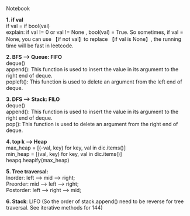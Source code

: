 Notebook

**1. if val<br>**
if val = if bool(val)<br>
explain: if val != 0 or val != None , bool(val) = True. So sometimes, if val = None, you can use 【if not val】to replace 【if val is None】, the running time will be fast in leetcode.


**2. BFS --> Queue: FIFO<br>**
deque()<br>
append(): This function is used to insert the value in its argument to the right end of deque.<br>
popleft(): This function is used to delete an argument from the left end of deque.

**3. DFS --> Stack: FILO<br>**
deque()<br>
append(): This function is used to insert the value in its argument to the right end of deque.<br>
pop(): This function is used to delete an argument from the right end of deque.

**4. top k --> Heap<br>**
max_heap = [(-val, key) for key, val in dic.items()]<br>
min_heap = [(val, key) for key, val in dic.items()]<br>
heapq.heapify(max_heap)

**5. Tree traversal:<br>**
  Inorder: left --> mid --> right;<br>
  Preorder: mid --> left --> right;<br>
  Postorder: left --> right --> mid;<br>
  
**6. Stack**: LIFO (So the order of stack.append() need to be reverse for tree traversal. See iterative methods for 144)
